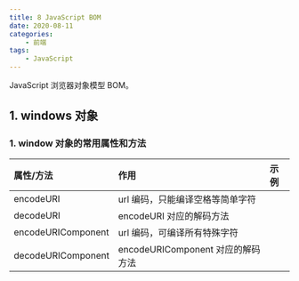 ```yaml
---
title: 8 JavaScript BOM
date: 2020-08-11
categories:
    - 前端
tags:
	- JavaScript
---
```

JavaScript 浏览器对象模型 BOM。
<!-- more -->

## 1. windows 对象
### 1. window 对象的常用属性和方法

|属性/方法|作用|示例|
|:---|:---|:---|
|encodeURI|url 编码，只能编译空格等简单字符||
|decodeURI|encodeURI 对应的解码方法||
|encodeURIComponent|url 编码，可编译所有特殊字符||
|decodeURIComponent|encodeURIComponent 对应的解码方法||